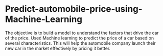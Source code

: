 # Predict-automobile-price-using-Machine-Learning
The objective is to build a model to understand the factors that drive the car of the price.
Used Machine learning to predict the price of a car based on several characteristics.
This will help the automobile company launch their new car in the market effectively by pricing it better.
